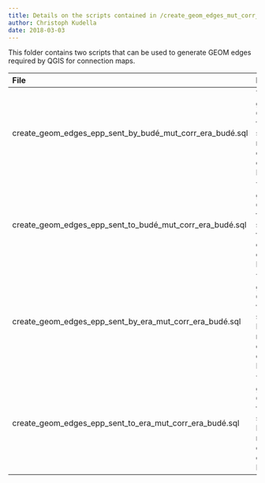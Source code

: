 ```yaml
---
title: Details on the scripts contained in /create_geom_edges_mut_corr_era_budé/
author: Christoph Kudella
date: 2018-03-03
---
```

This folder contains two scripts that can be used to generate GEOM edges required by QGIS for connection maps.

| File | Description |
| :------------- | :------------- |
| create_geom_edges_epp_sent_by_budé_mut_corr_era_budé.sql | This script generates the GEOM edges for the letters sent by Budé to mutual correspondents of his and Erasmus. |
| create_geom_edges_epp_sent_to_budé_mut_corr_era_budé.sql | This script generates the GEOM edges for the letters sent to Budé from mutual correspondents of his and Erasmus. |
| create_geom_edges_epp_sent_by_era_mut_corr_era_budé.sql| This script generates the GEOM edges for the letters sent by Erasmus to mutual correspondents of his and Budé. |
| create_geom_edges_epp_sent_to_era_mut_corr_era_budé.sql | This script generates the GEOM edges for the letters sent to Erasmus from mutual correspondents of his and Budé. |
